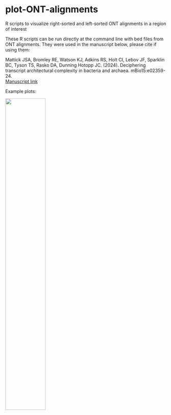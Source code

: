 # plot-ONT-alignments
R scripts to visualize right-sorted and left-sorted ONT alignments in a region of interest

These R scripts can be run directly at the command line with bed files from ONT alignments. They were used in the manuscript below, please cite if using them:

Mattick JSA, Bromley RE, Watson KJ, Adkins RS, Holt CI, Lebov JF, Sparklin BC, Tyson TS, Rasko DA, Dunning Hotopp JC. (2024). Deciphering transcript architectural complexity in bacteria and archaea. mBio15:e02359-24.   
[Manuscript link](https://doi.org/10.1128/mbio.02359-24)

Example plots:

<img src="[https://i.imgur.com/ZWnhY9T.png](https://github.com/kayleewatson/plot-ONT-alignments/blob/main/ONT_alignments_plot.png)" width=50% height=50%>
